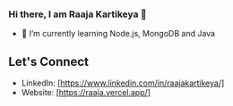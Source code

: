 ### Hi there, I am Raaja Kartikeya 👋

- 🌱 I’m currently learning Node.js, MongoDB and Java

## Let's Connect
- LinkedIn: [https://www.linkedin.com/in/raajakartikeya/]
- Website: [https://raaja.vercel.app/]


